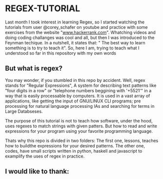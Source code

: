 # REGEX-TUTORIAL

Last month I took interest in learning Regex, so I started watching the tutorials from user @corey_schafer on youtube and practice with some exercises from the website "www.hackerrank.com". Whatching videos and doing coding challanges was cool and all, but then I was introduced to the Feynman techique. In a nutshell, it states that: " The best way to learn something is to try to teach it". So, here I am, trying to teach what I understood so far in this repository with my own words

## But what is regex?

You may wonder, if you stumbled in this repo by accident. Well, regex stands for "Regular Expressions", A system for describing text patterns like "four digits in a row" or "telephone numbers beggining with '+5521'" in a way that is easily processable by computers. It is used in a vast array of applications, like getting the input of GNU/LINUX CLI programs; pre processing for natural language processing IAs and searching for terms in Large Databseses.

The purpose of this tutorial is not to teach how software, under the hood, uses regexes to match strings with given patters. But how to read and write expressions for your program using your favorite programming language.

Thats why this repo is divided in two folders: The first one, lessons, teaches how to buildthe expressions for your desired patterns. The other one, codes, have small scripts written in python, haskell and javascript to examplify the uses of regex in practice.

## I would like to thank:


